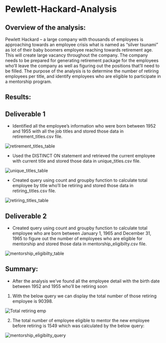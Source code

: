 # Pewlett-Hackard-Analysis

## Overview of the analysis:
 Pewlett Hackard – a large company with thousands of employees is approaching towards an employee crisis what is named as “silver tsunami” as lot of their baby boomers employee reaching towards retirement age. This will create large vacancy throughout the company. The company needs to be prepared for generating retirement package for the employees who’ll leave the company as well as figuring out the positions that’ll need to be filled. The purpose of the analysis is to determine the number of retiring employees per title, and identify employees who are eligible to participate in a mentorship program. 

## Results:
## Deliverable 1
-	Identified all the employee’s information who were born between 1952 and 1955 with all the job titles and stored those data in retirement_titles.csv file.

![retirement_titles_table](https://user-images.githubusercontent.com/85530486/127753152-3dc4cd7e-9f7e-4c20-a293-ee2a85507eb9.png)

-	Used the DISTINCT ON statement and retrieved the current employee with current title and stored those data in unique_titles.csv file. 

![unique_titles_table](https://user-images.githubusercontent.com/85530486/127753158-58991ca6-0bee-4d84-b3a9-862362b8a64d.png)

-	Created query using count and groupby function to calculate total employee by title who’ll be retiring and stored those data in retiring_titles.csv file.

![retiring_titles_table](https://user-images.githubusercontent.com/85530486/127754000-80ea9612-c992-4632-926d-a6b0e78f7bbe.png)

## Deliverable 2
-	Created query using count and groupby function to calculate total employee who are born between January 1, 1965 and December 31, 1965 to figure out the number of employees who are eligible for mentorship and stored those data in mentorship_eligibilty.csv file.

![mentorship_eligibilty_table](https://user-images.githubusercontent.com/85530486/127753170-77cbcbe9-b6e3-4cda-8e8f-94f8800a16ac.png)

## Summary:
-	After the analysis we’ve found all the employee detail with the birth date between 1952 and 1955 who’ll be retiring soon
1.	With the below query we can display the total number of those retiring employee is 90398. 

![Total retiring emp](https://user-images.githubusercontent.com/85530486/127753454-6d7b640b-2bcd-42c9-8929-9f5e92ee698d.png)

2.	The total number of employee eligible to mentor the new employee before retiring is 1549 which was calculated by the below query:

![mentorship_eligibilty_query](https://user-images.githubusercontent.com/85530486/127753563-3394ccce-bc9d-4cab-9833-5feb9002f009.png)
